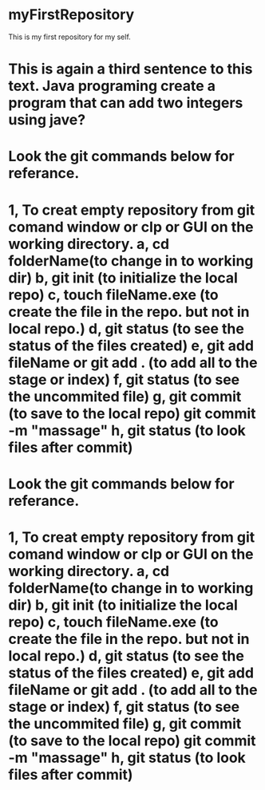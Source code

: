 # myFirstRepository
This is my first repository for my self.

This is again a third sentence to this text.
Java programing 
create a program that can add two integers using jave?
===================================


Look the git commands below for referance.
================================================
1, To creat empty repository from git comand window or clp or GUI on the working directory.
	a, cd folderName(to change in to working dir)
	b, git init (to initialize the local repo)
	c, touch fileName.exe (to create the file in the repo. but not in local repo.)
	d, git status (to see the status of the files created)
	e, git add fileName or git add . (to add all to the stage or index) 
	f, git status (to see the uncommited file)
	g, git commit (to save to the local repo)
	   git commit -m "massage"
	h, git status (to look files after commit)
============================================================

Look the git commands below for referance.
================================================
1, To creat empty repository from git comand window or clp or GUI on the working directory.
	a, cd folderName(to change in to working dir)
	b, git init (to initialize the local repo)
	c, touch fileName.exe (to create the file in the repo. but not in local repo.)
	d, git status (to see the status of the files created)
	e, git add fileName or git add . (to add all to the stage or index) 
	f, git status (to see the uncommited file)
	g, git commit (to save to the local repo)
	   git commit -m "massage"
	h, git status (to look files after commit)
============================================================